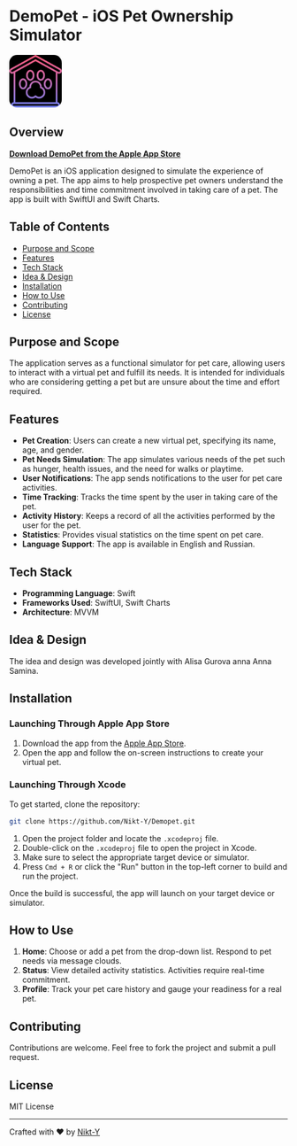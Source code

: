 # DemoPet - iOS Pet Ownership Simulator

<a href="https://apps.apple.com/us/app/demopet/id6448067694">
  <img src="/ReadMeFiles/logo.png" width="95" height="95" style="border-radius: 15%;">
</a>

## Overview

**[Download DemoPet from the Apple App Store](https://apps.apple.com/us/app/demopet/id6448067694)**

DemoPet is an iOS application designed to simulate the experience of owning a pet. The app aims to help prospective pet owners understand the responsibilities and time commitment involved in taking care of a pet. 
The app is built with SwiftUI and Swift Charts.

## Table of Contents

- [Purpose and Scope](#purpose-and-scope)
- [Features](#features)
- [Tech Stack](#tech-stack)
- [Idea & Design](#idea--design)
- [Installation](#installation)
- [How to Use](#how-to-use)
- [Contributing](#contributing)
- [License](#license)

## Purpose and Scope
The application serves as a functional simulator for pet care, allowing users to interact with a virtual pet and fulfill its needs. It is intended for individuals who are considering getting a pet but are unsure about the time and effort required.

## Features

- **Pet Creation**: Users can create a new virtual pet, specifying its name, age, and gender.
- **Pet Needs Simulation**: The app simulates various needs of the pet such as hunger, health issues, and the need for walks or playtime.
- **User Notifications**: The app sends notifications to the user for pet care activities.
- **Time Tracking**: Tracks the time spent by the user in taking care of the pet.
- **Activity History**: Keeps a record of all the activities performed by the user for the pet.
- **Statistics**: Provides visual statistics on the time spent on pet care.
- **Language Support**: The app is available in English and Russian.

## Tech Stack

- **Programming Language**: Swift
- **Frameworks Used**: SwiftUI, Swift Charts
- **Architecture**: MVVM

## Idea & Design

The idea and design was developed jointly with Alisa Gurova anna Anna Samina.

## Installation

### Launching Through Apple App Store

1. Download the app from the [Apple App Store](https://apps.apple.com/us/app/demopet/id6448067694).
2. Open the app and follow the on-screen instructions to create your virtual pet.

### Launching Through Xcode

To get started, clone the repository:
```bash
git clone https://github.com/Nikt-Y/Demopet.git
```

1. Open the project folder and locate the `.xcodeproj` file.
2. Double-click on the `.xcodeproj` file to open the project in Xcode.
3. Make sure to select the appropriate target device or simulator.
4. Press `Cmd + R` or click the "Run" button in the top-left corner to build and run the project.

Once the build is successful, the app will launch on your target device or simulator.

## How to Use

1. **Home**: Choose or add a pet from the drop-down list. Respond to pet needs via message clouds.
2. **Status**: View detailed activity statistics. Activities require real-time commitment.
3. **Profile**: Track your pet care history and gauge your readiness for a real pet.

## Contributing

Contributions are welcome. Feel free to fork the project and submit a pull request.

## License

MIT License

---

Crafted with :heart: by [Nikt-Y](https://github.com/Nikt-Y)
